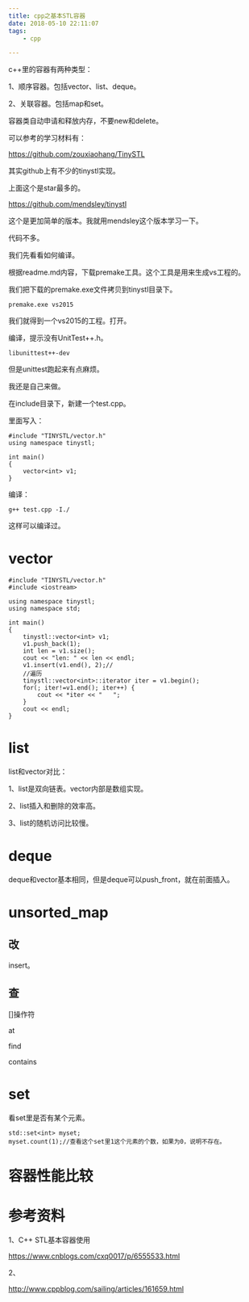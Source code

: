 ```yaml
---
title: cpp之基本STL容器
date: 2018-05-10 22:11:07
tags:
	- cpp

---
```




c++里的容器有两种类型：

1、顺序容器。包括vector、list、deque。

2、关联容器。包括map和set。



容器类自动申请和释放内存，不要new和delete。



可以参考的学习材料有：

https://github.com/zouxiaohang/TinySTL

其实github上有不少的tinystl实现。

上面这个是star最多的。

https://github.com/mendsley/tinystl

这个是更加简单的版本。我就用mendsley这个版本学习一下。

代码不多。

我们先看看如何编译。

根据readme.md内容，下载premake工具。这个工具是用来生成vs工程的。

我们把下载的premake.exe文件拷贝到tinystl目录下。

```
premake.exe vs2015
```

我们就得到一个vs2015的工程。打开。

编译，提示没有UnitTest++.h。

```
libunittest++-dev 
```

但是unittest跑起来有点麻烦。

我还是自己来做。

在include目录下，新建一个test.cpp。

里面写入：

```
#include "TINYSTL/vector.h"
using namespace tinystl;

int main()
{
    vector<int> v1;                  
}         
```

编译：

```
g++ test.cpp -I./
```

这样可以编译过。



# vector

```
#include "TINYSTL/vector.h"
#include <iostream>

using namespace tinystl;
using namespace std;

int main()
{
    tinystl::vector<int> v1;
    v1.push_back(1);
    int len = v1.size();
    cout << "len: " << len << endl;
    v1.insert(v1.end(), 2);//
    //遍历
    tinystl::vector<int>::iterator iter = v1.begin();
    for(; iter!=v1.end(); iter++) {
        cout << *iter << "   ";
    }
    cout << endl;
}
```



# list

list和vector对比：

1、list是双向链表。vector内部是数组实现。

2、list插入和删除的效率高。

3、list的随机访问比较慢。



# deque

deque和vector基本相同，但是deque可以push_front，就在前面插入。



# unsorted_map

## 改

insert。



## 查

[]操作符

at

find

contains



# set

看set里是否有某个元素。

```
std::set<int> myset;
myset.count(1);//查看这个set里1这个元素的个数，如果为0，说明不存在。
```



# 容器性能比较



# 参考资料

1、C++ STL基本容器使用

https://www.cnblogs.com/cxq0017/p/6555533.html

2、

http://www.cppblog.com/sailing/articles/161659.html